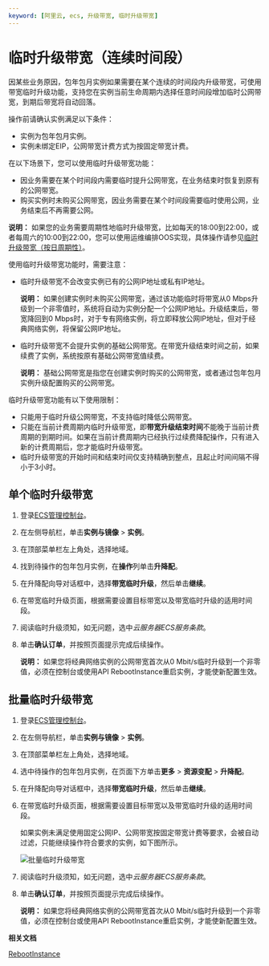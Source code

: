 ```yaml
---
keyword: [阿里云, ecs, 升级带宽, 临时升级带宽]
---
```


# 临时升级带宽（连续时间段）

因某些业务原因，包年包月实例如果需要在某个连续的时间段内升级带宽，可使用带宽临时升级功能，支持您在实例当前生命周期内选择任意时间段增加临时公网带宽，到期后带宽将自动回落。

操作前请确认实例满足以下条件：

-   实例为包年包月实例。
-   实例未绑定EIP，公网带宽计费方式为按固定带宽计费。

在以下场景下，您可以使用临时升级带宽功能：

-   因业务需要在某个时间段内需要临时提升公网带宽，在业务结束时恢复到原有的公网带宽。
-   购买实例时未购买公网带宽，因业务需要在某个时间段需要临时使用公网，业务结束后不再需要公网。

**说明：** 如果您的业务需要周期性地临时升级带宽，比如每天的18:00到22:00，或者每周六的10:00到22:00，您可以使用运维编排OOS实现，具体操作请参见[临时升级带宽（按日周期性）](/cn.zh-CN/实例/升降配实例/修改带宽配置/临时升级带宽（按日周期性）.md)。

使用临时升级带宽功能时，需要注意：

-   临时升级带宽不会改变实例已有的公网IP地址或私有IP地址。

    **说明：** 如果创建实例时未购买公网带宽，通过该功能临时将带宽从0 Mbps升级到一个非零值时，系统将自动为实例分配一个公网IP地址。升级结束后，带宽降回到0 Mbps时，对于专有网络实例，将立即释放公网IP地址，但对于经典网络实例，将保留公网IP地址。

-   临时升级带宽不会提升实例的基础公网带宽。在带宽升级结束时间之前，如果续费了实例，系统按原有基础公网带宽值续费。

    **说明：** 基础公网带宽是指您在创建实例时购买的公网带宽，或者通过包年包月实例升级配置购买的公网带宽。


临时升级带宽功能有以下使用限制：

-   只能用于临时升级公网带宽，不支持临时降低公网带宽。
-   只能在当前计费周期内临时升级带宽，即**带宽升级结束时间**不能晚于当前计费周期的到期时间。如果在当前计费周期内已经执行过续费降配操作，只有进入新的计费周期后，您才能临时升级带宽。
-   临时升级带宽的开始时间和结束时间仅支持精确到整点，且起止时间间隔不得小于3小时。

## 单个临时升级带宽

1.  登录[ECS管理控制台](https://ecs.console.aliyun.com)。

2.  在左侧导航栏，单击**实例与镜像** \> **实例**。

3.  在顶部菜单栏左上角处，选择地域。

4.  找到待操作的包年包月实例，在**操作**列单击**升降配**。

5.  在升降配向导对话框中，选择**带宽临时升级**，然后单击**继续**。

6.  在带宽临时升级页面，根据需要设置目标带宽以及带宽临时升级的适用时间段。

7.  阅读临时升级须知，如无问题，选中*云服务器ECS服务条款*。

8.  单击**确认订单**，并按照页面提示完成后续操作。

    **说明：** 如果您将经典网络实例的公网带宽首次从0 Mbit/s临时升级到一个非零值，必须在控制台或使用API RebootInstance重启实例，才能使新配置生效。


## 批量临时升级带宽

1.  登录[ECS管理控制台](https://ecs.console.aliyun.com)。

2.  在左侧导航栏，单击**实例与镜像** \> **实例**。

3.  在顶部菜单栏左上角处，选择地域。

4.  选中待操作的包年包月实例，在页面下方单击**更多** \> **资源变配** \> **升降配**。

5.  在升降配向导对话框中，选择**带宽临时升级**，然后单击**继续**。

6.  在带宽临时升级页面，根据需要设置目标带宽以及带宽临时升级的适用时间段。

    如果实例未满足使用固定公网IP、公网带宽按固定带宽计费等要求，会被自动过滤，只能继续操作符合要求的实例，如下图所示。

    ![批量临时升级带宽](https://static-aliyun-doc.oss-accelerate.aliyuncs.com/assets/img/zh-CN/0414359951/p139728.png)

7.  阅读临时升级须知，如无问题，选中*云服务器ECS服务条款*。

8.  单击**确认订单**，并按照页面提示完成后续操作。

    **说明：** 如果您将经典网络实例的公网带宽首次从0 Mbit/s临时升级到一个非零值，必须在控制台或使用API RebootInstance重启实例，才能使新配置生效。


**相关文档**  


[RebootInstance](/cn.zh-CN/API参考/实例/RebootInstance.md)

